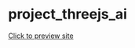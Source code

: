 # project_threejs_ai

[Click to preview site](https://threejs-ai-shirt-static-site.vercel.app/)        
